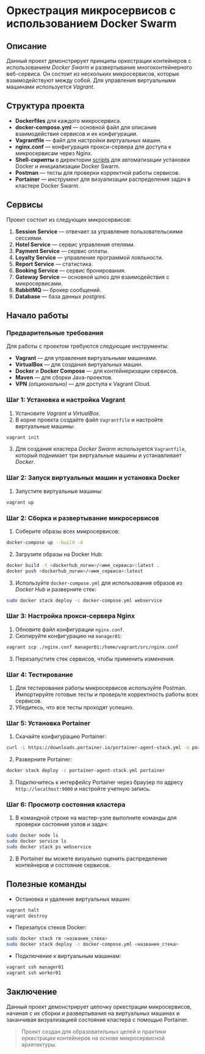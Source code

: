 # Оркестрация микросервисов с использованием Docker Swarm

## Описание
Данный проект демонстрирует принципы оркестрации контейнеров с использованием *Docker Swarm* и развертывание многоконтейнерного веб-сервиса. Он состоит из нескольких микросервисов, которые взаимодействуют между собой. Для управления виртуальными машинами используется *Vagrant*.

## Структура проекта
- **Dockerfiles** для каждого микросервиса.
- **docker-compose.yml** — основной файл для описания взаимодействия сервисов и их конфигурации.
- **Vagrantfile** — файл для настройки виртуальных машин.
- **nginx.conf** — конфигурация прокси-сервера для доступа к микросервисам через Nginx.
- **Shell-скрипты** в директории [scripts](./scripts/) для автоматизации установки Docker и инициализации Docker Swarm.
- **Postman** — тесты для проверки корректной работы сервисов.
- **Portainer** — инструмент для визуализации распределения задач в кластере Docker Swarm.

## Сервисы
Проект состоит из следующих микросервисов:
1. **Session Service** — отвечает за управление пользовательскими сессиями.
2. **Hotel Service** — сервис управления отелями.
3. **Payment Service** — сервис оплаты.
4. **Loyalty Service** — управление программой лояльности.
5. **Report Service** — статистика.
6. **Booking Service** — сервис бронирования.
7. **Gateway Service** — основной шлюз для взаимодействия с микросервисами.
8. **RabbitMQ** — брокер сообщений.
9. **Database** — база данных *postgres*.

## Начало работы
### Предварительные требования
Для работы с проектом требуются следующие инструменты:
- **Vagrant** — для управления виртуальными машинами.
- **VirtualBox** — для создания виртуальных машин.
- **Docker** и **Docker Compose** — для контейнеризации сервисов.
- **Maven** — для сборки Java-проектов.
- **VPN** *(опционально)* — для доступа к Vagrant Cloud.

### Шаг 1: Установка и настройка Vagrant
1. Установите *Vagrant* и *VirtualBox*.
2. В корне проекта создайте файл `Vagrantfile` и настройте виртуальные машины:

``` bash
vagrant init
```

3. Для создания кластера *Docker Swarm* используется `Vagrantfile`, который поднимает три виртуальные машины и устанавливает *Docker*.

### Шаг 2: Запуск виртуальных машин и установка Docker
1. Запустите виртуальные машины:

```bash
vagrant up
```

### Шаг 2: Сборка и развертывание микросервисов
1. Соберите образы всех микросервисов:

```bash
docker-compose up --build -d
```

2. Загрузите образы на Docker Hub:

```bash
docker build -t <dockerhub_логин>/<имя_сервиса>:latest .
docker push <dockerhub_логин>/<имя_сервиса>:latest
```

3. Используйте `docker-compose.yml` для использования образов из *Docker Hub* и разверните стек:

```bash
sudo docker stack deploy -c docker-compose.yml webservice
```

### Шаг 3: Настройка прокси-сервера Nginx
1. Обновите файл конфигурации `nginx.conf`.
2. Скопируйте конфигурацию на `manager01`:

```bash
vagrant scp ./nginx.conf manager01:/home/vagrant/src/nginx.conf
```

3. Перезапустите стек сервисов, чтобы применить изменения.

### Шаг 4: Тестирование
1. Для тестирования работы микросервисов используйте Postman. Импортируйте готовые тесты и проверьте корректность работы всех сервисов.
2. Убедитесь, что все тесты проходят успешно.

### Шаг 5: Установка Portainer
1. Скачайте конфигурацию Portainer:

``` bash
curl -L https://downloads.portainer.io/portainer-agent-stack.yml -o portainer-agent-stack.yml
```

2. Разверните Portainer:

``` bash
docker stack deploy -c portainer-agent-stack.yml portainer
```

3. Подключитесь к интерфейсу Portainer через браузер по адресу `http://localhost:9000` и настройте учетную запись.

### Шаг 6: Просмотр состояния кластера
1. В командной строке на мастер-узле выполните команды для проверки состояния узлов и задач:

```bash
sudo docker node ls
sudo docker service ls
sudo docker stack ps webservice
```

2. В Portainer вы можете визуально оценить распределение контейнеров и состояние сервисов.

## Полезные команды
- Остановка и удаление виртуальных машин:

```bash
vagrant halt
vagrant destroy
```

- Перезапуск стеков Docker:

```bash
sudo docker stack rm <название_стека>
sudo docker stack deploy -c docker-compose.yml <название_стека>
```

- Подключение к виртуальным машинам:

```bash
vagrant ssh manager01
vagrant ssh worker01
```

## Заключение
Данный проект демонстрирует цепочку оркестрации микросервисов, начиная с их сборки и развертывания на виртуальных машинах и заканчивая визуализацией состояния кластера с помощью Portainer.

>Проект создан для образовательных целей и практики оркестрации контейнеров на основе микросервисной архитектуры.
